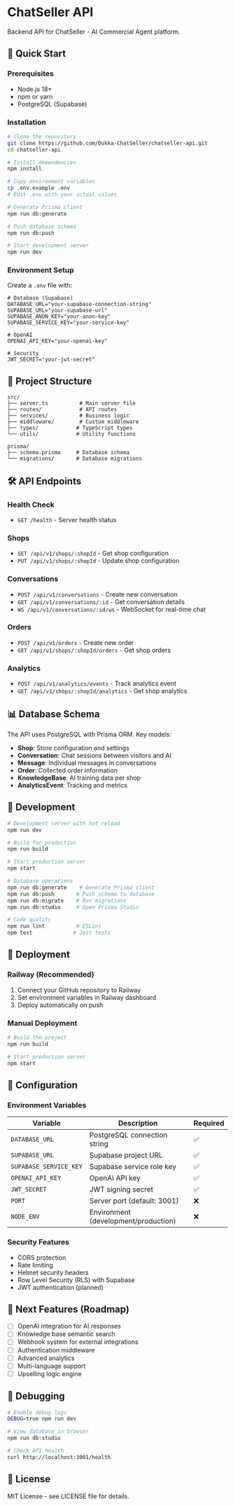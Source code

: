 # ChatSeller API

Backend API for ChatSeller - AI Commercial Agent platform.

## 🚀 Quick Start

### Prerequisites
- Node.js 18+ 
- npm or yarn
- PostgreSQL (Supabase)

### Installation

```bash
# Clone the repository
git clone https://github.com/Dukka-ChatSeller/chatseller-api.git
cd chatseller-api

# Install dependencies
npm install

# Copy environment variables
cp .env.example .env
# Edit .env with your actual values

# Generate Prisma client
npm run db:generate

# Push database schema
npm run db:push

# Start development server
npm run dev
```

### Environment Setup

Create a `.env` file with:

```env
# Database (Supabase)
DATABASE_URL="your-supabase-connection-string"
SUPABASE_URL="your-supabase-url"
SUPABASE_ANON_KEY="your-anon-key"
SUPABASE_SERVICE_KEY="your-service-key"

# OpenAI
OPENAI_API_KEY="your-openai-key"

# Security
JWT_SECRET="your-jwt-secret"
```

## 📁 Project Structure

```
src/
├── server.ts          # Main server file
├── routes/            # API routes
├── services/          # Business logic
├── middleware/        # Custom middleware
├── types/            # TypeScript types
└── utils/            # Utility functions

prisma/
├── schema.prisma     # Database schema
└── migrations/       # Database migrations
```

## 🛠 API Endpoints

### Health Check
- `GET /health` - Server health status

### Shops
- `GET /api/v1/shops/:shopId` - Get shop configuration
- `PUT /api/v1/shops/:shopId` - Update shop configuration

### Conversations
- `POST /api/v1/conversations` - Create new conversation
- `GET /api/v1/conversations/:id` - Get conversation details
- `WS /api/v1/conversations/:id/ws` - WebSocket for real-time chat

### Orders
- `POST /api/v1/orders` - Create new order
- `GET /api/v1/shops/:shopId/orders` - Get shop orders

### Analytics
- `POST /api/v1/analytics/events` - Track analytics event
- `GET /api/v1/shops/:shopId/analytics` - Get shop analytics

## 📊 Database Schema

The API uses PostgreSQL with Prisma ORM. Key models:

- **Shop**: Store configuration and settings
- **Conversation**: Chat sessions between visitors and AI
- **Message**: Individual messages in conversations
- **Order**: Collected order information
- **KnowledgeBase**: AI training data per shop
- **AnalyticsEvent**: Tracking and metrics

## 🧪 Development

```bash
# Development server with hot reload
npm run dev

# Build for production
npm run build

# Start production server
npm start

# Database operations
npm run db:generate    # Generate Prisma client
npm run db:push       # Push schema to database
npm run db:migrate    # Run migrations
npm run db:studio     # Open Prisma Studio

# Code quality
npm run lint          # ESLint
npm test             # Jest tests
```

## 🚀 Deployment

### Railway (Recommended)

1. Connect your GitHub repository to Railway
2. Set environment variables in Railway dashboard
3. Deploy automatically on push

### Manual Deployment

```bash
# Build the project
npm run build

# Start production server
npm start
```

## 🔧 Configuration

### Environment Variables

| Variable | Description | Required |
|----------|-------------|----------|
| `DATABASE_URL` | PostgreSQL connection string | ✅ |
| `SUPABASE_URL` | Supabase project URL | ✅ |
| `SUPABASE_SERVICE_KEY` | Supabase service role key | ✅ |
| `OPENAI_API_KEY` | OpenAI API key | ✅ |
| `JWT_SECRET` | JWT signing secret | ✅ |
| `PORT` | Server port (default: 3001) | ❌ |
| `NODE_ENV` | Environment (development/production) | ❌ |

### Security Features

- CORS protection
- Rate limiting
- Helmet security headers
- Row Level Security (RLS) with Supabase
- JWT authentication (planned)

## 📝 Next Features (Roadmap)

- [ ] OpenAI integration for AI responses
- [ ] Knowledge base semantic search
- [ ] Webhook system for external integrations
- [ ] Authentication middleware
- [ ] Advanced analytics
- [ ] Multi-language support
- [ ] Upselling logic engine

## 🐛 Debugging

```bash
# Enable debug logs
DEBUG=true npm run dev

# View database in browser
npm run db:studio

# Check API health
curl http://localhost:3001/health
```

## 📄 License

MIT License - see LICENSE file for details.

